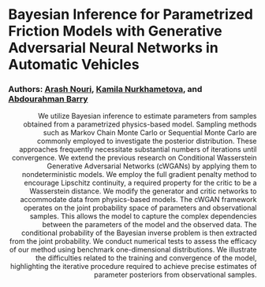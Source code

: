 # Bayesian Inference for Parametrized Friction Models with Generative Adversarial Neural Networks in Automatic Vehicles
### Authors: [Arash Nouri](anouri@vt.edu), [Kamila Nurkhametova](kamila@vt.edu), and [Abdourahman Barry](abdourahman@vt.edu)
<div style="text-align: right">
We utilize Bayesian inference to estimate parameters from samples obtained from a parametrized physics-based model. Sampling methods such as Markov Chain Monte Carlo or Sequential Monte Carlo are commonly employed to investigate the posterior distribution. These approaches frequently necessitate substantial numbers of iterations until convergence. We extend the previous research on Conditional Wasserstein Generative Adversarial Networks (cWGANs) by applying them to nondeterministic models. We employ the full gradient penalty method to encourage Lipschitz continuity, a required property for the critic to be a Wasserstein distance. We modify the generator and critic networks to accommodate data from physics-based models. The cWGAN framework operates on the joint probability space of parameters and observational samples. This allows the model to capture the complex dependencies between the parameters of the model and the observed data. The conditional probability of the Bayesian inverse problem is then extracted from the joint probability. We conduct numerical tests to assess the efficacy of our method using benchmark one-dimensional distributions. We illustrate the difficulties related to the training and convergence of the model, highlighting the iterative procedure required to achieve precise estimates of parameter posteriors from observational samples.
</div>
